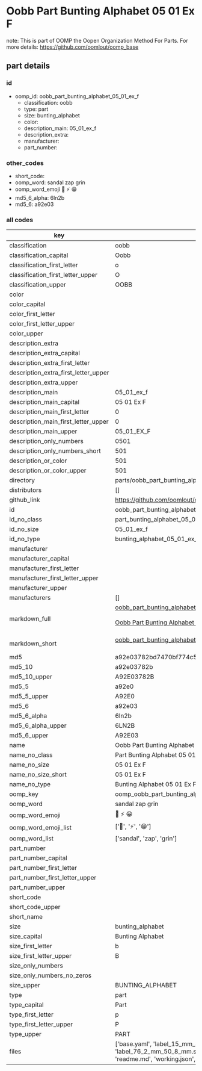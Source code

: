 # Oobb Part Bunting Alphabet 05 01 Ex F  

note: This is part of OOMP the Oopen Organization Method For Parts. For more details: https://github.com/oomlout/oomp_base

##  part details





### id
* oomp_id: oobb_part_bunting_alphabet_05_01_ex_f
  * classification: oobb
  * type: part
  * size: bunting_alphabet
  * color: 
  * description_main: 05_01_ex_f
  * description_extra: 
  * manufacturer: 
  * part_number: 

### other_codes
* short_code: 
* oomp_word: sandal zap grin
* oomp_word_emoji :sandal: :zap: :grin:
* md5_6_alpha: 6ln2b
* md5_6: a92e03

### all codes 
| key | value |  
| --- | --- |  
| classification | oobb |  
| classification_capital | Oobb |  
| classification_first_letter | o |  
| classification_first_letter_upper | O |  
| classification_upper | OOBB |  
| color |  |  
| color_capital |  |  
| color_first_letter |  |  
| color_first_letter_upper |  |  
| color_upper |  |  
| description_extra |  |  
| description_extra_capital |  |  
| description_extra_first_letter |  |  
| description_extra_first_letter_upper |  |  
| description_extra_upper |  |  
| description_main | 05_01_ex_f |  
| description_main_capital | 05 01 Ex F |  
| description_main_first_letter | 0 |  
| description_main_first_letter_upper | 0 |  
| description_main_upper | 05_01_EX_F |  
| description_only_numbers | 0501 |  
| description_only_numbers_short | 501 |  
| description_or_color | 501 |  
| description_or_color_upper | 501 |  
| directory | parts/oobb_part_bunting_alphabet_05_01_ex_f |  
| distributors | [] |  
| github_link | https://github.com/oomlout/oomlout_oomp_part_src/tree/main/parts/oobb_part_bunting_alphabet_05_01_ex_f/working |  
| id | oobb_part_bunting_alphabet_05_01_ex_f |  
| id_no_class | part_bunting_alphabet_05_01_ex_f |  
| id_no_size | 05_01_ex_f |  
| id_no_type | bunting_alphabet_05_01_ex_f |  
| manufacturer |  |  
| manufacturer_capital |  |  
| manufacturer_first_letter |  |  
| manufacturer_first_letter_upper |  |  
| manufacturer_upper |  |  
| manufacturers | [] |  
| markdown_full | [oobb_part_bunting_alphabet_05_01_ex_f](https://github.com/oomlout/oomlout_oomp_part_src/tree/main/parts/oobb_part_bunting_alphabet_05_01_ex_f/working)<br>[](https://github.com/oomlout/oomlout_oomp_part_src/tree/main/parts/oobb_part_bunting_alphabet_05_01_ex_f/working)<br>[Oobb Part Bunting Alphabet 05 01 Ex F](https://github.com/oomlout/oomlout_oomp_part_src/tree/main/parts/oobb_part_bunting_alphabet_05_01_ex_f/working)<br><br> |  
| markdown_short | [oobb_part_bunting_alphabet_05_01_ex_f](https://github.com/oomlout/oomlout_oomp_part_src/tree/main/parts/oobb_part_bunting_alphabet_05_01_ex_f/working)<br><br> |  
| md5 | a92e03782bd7470bf774c53b88d78cce |  
| md5_10 | a92e03782b |  
| md5_10_upper | A92E03782B |  
| md5_5 | a92e0 |  
| md5_5_upper | A92E0 |  
| md5_6 | a92e03 |  
| md5_6_alpha | 6ln2b |  
| md5_6_alpha_upper | 6LN2B |  
| md5_6_upper | A92E03 |  
| name | Oobb Part Bunting Alphabet 05 01 Ex F |  
| name_no_class | Part Bunting Alphabet 05 01 Ex F |  
| name_no_size | 05 01 Ex F |  
| name_no_size_short | 05 01 Ex F |  
| name_no_type | Bunting Alphabet 05 01 Ex F |  
| oomp_key | oomp_oobb_part_bunting_alphabet_05_01_ex_f |  
| oomp_word | sandal zap grin |  
| oomp_word_emoji | :sandal: :zap: :grin: |  
| oomp_word_emoji_list | [':sandal:', ':zap:', ':grin:'] |  
| oomp_word_list | ['sandal', 'zap', 'grin'] |  
| part_number |  |  
| part_number_capital |  |  
| part_number_first_letter |  |  
| part_number_first_letter_upper |  |  
| part_number_upper |  |  
| short_code |  |  
| short_code_upper |  |  
| short_name |  |  
| size | bunting_alphabet |  
| size_capital | Bunting Alphabet |  
| size_first_letter | b |  
| size_first_letter_upper | B |  
| size_only_numbers |  |  
| size_only_numbers_no_zeros |  |  
| size_upper | BUNTING_ALPHABET |  
| type | part |  
| type_capital | Part |  
| type_first_letter | p |  
| type_first_letter_upper | P |  
| type_upper | PART |  
| files | ['base.yaml', 'label_15_mm_30_mm.pdf', 'label_15_mm_30_mm.svg', 'label_76_2_mm_50_8_mm.pdf', 'label_76_2_mm_50_8_mm.svg', 'label_oomlout_76_2_mm_50_8_mm.pdf', 'label_oomlout_76_2_mm_50_8_mm.svg', 'readme.md', 'working.json', 'working.yaml'] |  

